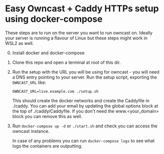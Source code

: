 # Easy Owncast + Caddy HTTPs setup using docker-compose

These steps are to run on the server you want to run owncast on.
Ideally your server is running a flavour of Linux but these steps
might work in WSL2 as well.

0. Install docker and docker-compose
1. Clone this repo and open a terminal at root of this dir.
2. Run the setup with the URL you will be using for owncast - you will need a DNS entry pointing to your server.
    Run the setup script, exporting the `OWNCAST_URL` like:

    ```
    OWNCAST_URL=live.example.com ./setup.sh
    ```

    This should create the docker networks and create the Caddyfile in ./caddy. 
    You can add your email by updating the global options block at the top of ./caddy/Caddyfile.
    If you don't need the www.<your_domain> block you can remove this as well. 

3. Run `docker-compose up -d` or `./start.sh` and check you can access the owncast instance.
    
    In case of any problems you can run `docker-compose logs` to see what logs the containers are outputting.

